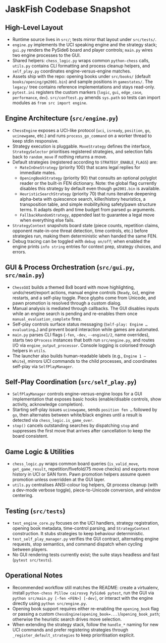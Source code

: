 # JaskFish Codebase Snapshot

## High-Level Layout
- Runtime source lives in `src/`; tests mirror that layout under `src/tests/`.
- `engine.py` implements the UCI speaking engine and the strategy stack; `gui.py` renders the PySide6 board and player controls; `main.py` wires two engine processes to the GUI.
- Shared helpers: `chess_logic.py` wraps common `python-chess` calls, `utils.py` contains CLI formatting and process cleanup helpers, and `self_play.py` coordinates engine-versus-engine matches.
- Assets ship with the repo: opening books under `src/books/` (default `books/opening/gm2001.bin`) and sample positions in `gamestates/`. The `legacy/` tree contains reference implementations and stays read-only.
- `pytest.ini` registers the custom markers (`logic`, `gui`, `edge_case`, `performance`, `dev`). `src/conftest.py` amends `sys.path` so tests can import modules as `from src import engine`.

## Engine Architecture (`src/engine.py`)
- `ChessEngine` exposes a UCI-like protocol (`uci`, `isready`, `position`, `go`, `ucinewgame`, etc.) and runs `process_go_command` on a worker thread to keep stdin responsive.
- Strategy execution is pluggable. `MoveStrategy` defines the interface, `StrategySelector` prioritises registered strategies, and selection falls back to `random_move` if nothing returns a move.
- Default strategies (registered according to `STRATEGY_ENABLE_FLAGS`) are:
  - `MateInOneStrategy` (priority 100) that scans legal replies for immediate mates.
  - `OpeningBookStrategy` (priority 90) that consults an optional polyglot reader or the built-in FEN dictionary. Note: the global flag currently disables this strategy by default even though `gm2001.bin` is available.
  - `HeuristicSearchStrategy` (priority 70) that runs iterative deepening alpha-beta with quiescence search, killer/history heuristics, a transposition table, and simple mobility/king safety/pawn structure terms. It adapts depth and time budget from parsed `go` arguments.
  - `FallbackRandomStrategy`, appended last to guarantee a legal move when everything else fails.
- `StrategyContext` snapshots board state (piece counts, repetition claims, opponent mate-in-one threat detection, time controls, etc.) before strategies run, making them deterministic when handed the same FEN.
- Debug tracing can be toggled with `debug on/off`; when enabled the engine prints `info string` entries for context prep, strategy choices, and errors.

## GUI & Process Orchestration (`src/gui.py`, `src/main.py`)
- `ChessGUI` builds a themed 8x8 board with move highlighting, undo/reset/export actions, manual engine controls (`Ready`, `Go`), engine restarts, and a self-play toggle. Piece glyphs come from Unicode, and pawn promotion is resolved through a custom dialog.
- Manual analysis is mediated through callbacks. The GUI disables inputs while an engine search is pending and re-enables them once `manual_evaluation_complete` fires.
- Self-play controls surface status messaging (`Self-play: Engine … evaluating…`) and prevent board interaction while games are automated.
- `main.py` parses CLI flags (`-fen`, `-dev`, `--engine1/2`, name overrides), starts two `QProcess` instances that both run `src/engine.py`, and routes I/O via `engine_output_processor`. Console logging is colorised through helpers in `utils`.
- The launcher also builds human-readable labels (e.g., `Engine 1 – White`), mirrors UCI commands to the child processes, and coordinates self-play via `SelfPlayManager`.

## Self-Play Coordination (`src/self_play.py`)
- `SelfPlayManager` controls engine-versus-engine loops for a GUI implementation that exposes basic hooks (enable/disable controls, show activity, acknowledge completion).
- Starting self-play issues `ucinewgame`, sends `position fen …` followed by `go`, then alternates between white/black engines until a result is detected via `chess_logic.is_game_over`.
- `stop()` cancels outstanding searches by dispatching `stop` and suppresses the first move that arrives after cancellation to keep the board consistent.

## Game Logic & Utilities
- `chess_logic.py` wraps common board queries (`is_valid_move`, `get_game_result`, repetition/fivefold/75 move checks) and exports move history in UCI or SAN form. Pawn promotion helpers assume queen promotion unless overridden at the GUI layer.
- `utils.py` centralises ANSI-colour log helpers, Qt process cleanup (with a dev-mode verbose toggle), piece-to-Unicode conversion, and window centering.

## Testing (`src/tests`)
- `test_engine_core.py` focuses on the UCI handlers, strategy registration, opening book metadata, time-control parsing, and `StrategyContext` construction. It stubs strategies to keep behaviour deterministic.
- `test_self_play_manager.py` verifies the GUI contract, alternating engine requests, stop semantics, and command dispatch when cycling between players.
- No GUI rendering tests currently exist; the suite stays headless and fast (`pytest src/tests`).

## Operational Notes
- Recommended workflow still matches the README: create a virtualenv, install `python-chess Pillow cairosvg PySide6 pytest`, run the GUI via `python src/main.py [-fen <FEN>] [-dev]`, or interact with the engine directly using `python src/engine.py`.
- Opening book support requires either re-enabling the `opening_book` flag or passing a custom `ChessEngine(opening_book=...)`/`opening_book_path`; otherwise the heuristic search drives move selection.
- When extending the strategy stack, follow the `handle_*` naming for new UCI commands and prefer registering strategies through `_register_default_strategies` to keep prioritisation explicit.
